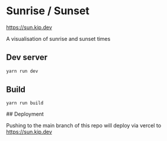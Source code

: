 # Sunrise / Sunset

https://sun.kip.dev

A visualisation of sunrise and sunset times

## Dev server

```bash
yarn run dev
```

## Build


```
yarn run build
```

## Deployment

Pushing to the main branch of this repo will deploy via vercel to https://sun.kip.dev